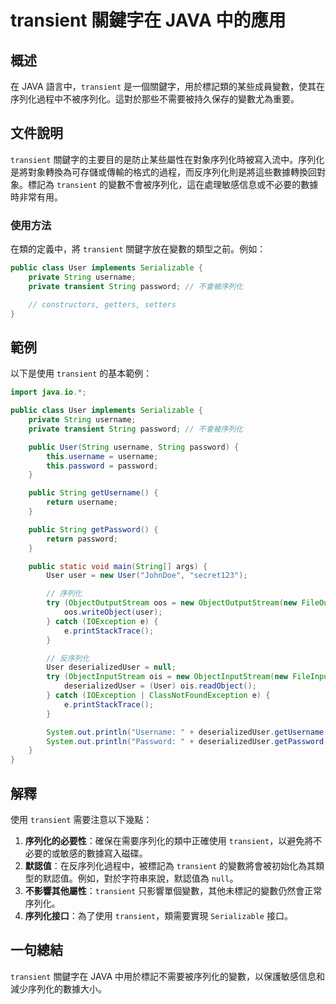 <!--
Meta Description: # transient 關鍵字在 JAVA 中的應用 ## 概述 在 JAVA 語言中，`transient` 是一個關鍵字，用於標記類的某些成員變數，使其在序列化過程中不被序列化。這對於那些不需要被持久保存的變數尤為重要。 ## 文件說明 `transient` 關鍵字的主要目的是防止某些屬性在對...
Meta Keywords: transient, user, string, username, password
-->

# transient 關鍵字在 JAVA 中的應用

## 概述
在 JAVA 語言中，`transient` 是一個關鍵字，用於標記類的某些成員變數，使其在序列化過程中不被序列化。這對於那些不需要被持久保存的變數尤為重要。

## 文件說明
`transient` 關鍵字的主要目的是防止某些屬性在對象序列化時被寫入流中。序列化是將對象轉換為可存儲或傳輸的格式的過程，而反序列化則是將這些數據轉換回對象。標記為 `transient` 的變數不會被序列化，這在處理敏感信息或不必要的數據時非常有用。

### 使用方法
在類的定義中，將 `transient` 關鍵字放在變數的類型之前。例如：
```java
public class User implements Serializable {
    private String username;
    private transient String password; // 不會被序列化

    // constructors, getters, setters
}
```

## 範例
以下是使用 `transient` 的基本範例：

```java
import java.io.*;

public class User implements Serializable {
    private String username;
    private transient String password; // 不會被序列化

    public User(String username, String password) {
        this.username = username;
        this.password = password;
    }

    public String getUsername() {
        return username;
    }

    public String getPassword() {
        return password;
    }

    public static void main(String[] args) {
        User user = new User("JohnDoe", "secret123");

        // 序列化
        try (ObjectOutputStream oos = new ObjectOutputStream(new FileOutputStream("user.ser"))) {
            oos.writeObject(user);
        } catch (IOException e) {
            e.printStackTrace();
        }

        // 反序列化
        User deserializedUser = null;
        try (ObjectInputStream ois = new ObjectInputStream(new FileInputStream("user.ser"))) {
            deserializedUser = (User) ois.readObject();
        } catch (IOException | ClassNotFoundException e) {
            e.printStackTrace();
        }

        System.out.println("Username: " + deserializedUser.getUsername()); // 輸出: JohnDoe
        System.out.println("Password: " + deserializedUser.getPassword()); // 輸出: null
    }
}
```

## 解釋
使用 `transient` 需要注意以下幾點：

1. **序列化的必要性**：確保在需要序列化的類中正確使用 `transient`，以避免將不必要的或敏感的數據寫入磁碟。
2. **默認值**：在反序列化過程中，被標記為 `transient` 的變數將會被初始化為其類型的默認值。例如，對於字符串來說，默認值為 `null`。
3. **不影響其他屬性**：`transient` 只影響單個變數，其他未標記的變數仍然會正常序列化。
4. **序列化接口**：為了使用 `transient`，類需要實現 `Serializable` 接口。

## 一句總結
`transient` 關鍵字在 JAVA 中用於標記不需要被序列化的變數，以保護敏感信息和減少序列化的數據大小。